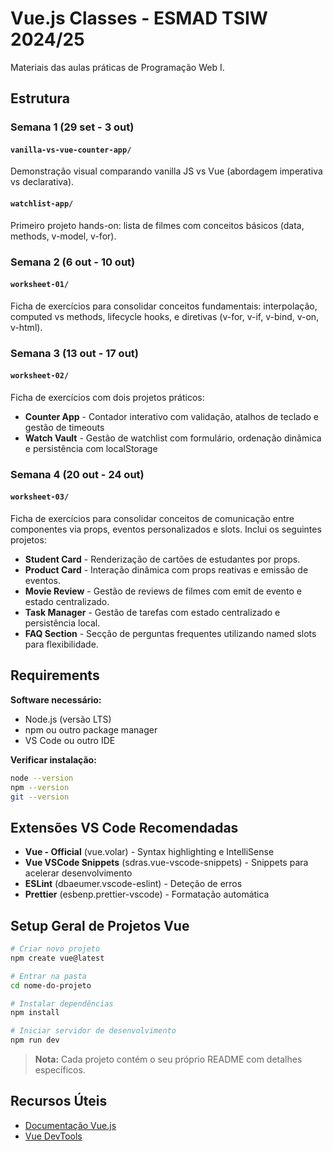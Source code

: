 # Vue.js Classes - ESMAD TSIW 2024/25

Materiais das aulas práticas de Programação Web I.

## Estrutura

### **Semana 1** (29 set - 3 out)

#### `vanilla-vs-vue-counter-app/`

Demonstração visual comparando vanilla JS vs Vue (abordagem imperativa vs declarativa).

#### `watchlist-app/`

Primeiro projeto hands-on: lista de filmes com conceitos básicos (data, methods, v-model, v-for).

### **Semana 2** (6 out - 10 out)

#### `worksheet-01/`

Ficha de exercícios para consolidar conceitos fundamentais: interpolação, computed vs methods, lifecycle hooks, e diretivas (v-for, v-if, v-bind, v-on, v-html).

### **Semana 3** (13 out - 17 out)

#### `worksheet-02/`

Ficha de exercícios com dois projetos práticos:

- **Counter App** - Contador interativo com validação, atalhos de teclado e gestão de timeouts
- **Watch Vault** - Gestão de watchlist com formulário, ordenação dinâmica e persistência com localStorage

### **Semana 4** (20 out - 24 out)

#### `worksheet-03/`

Ficha de exercícios para consolidar conceitos de comunicação entre componentes via props, eventos personalizados e slots. Inclui os seguintes projetos:

- **Student Card** - Renderização de cartões de estudantes por props.
- **Product Card** - Interação dinâmica com props reativas e emissão de eventos.
- **Movie Review** - Gestão de reviews de filmes com emit de evento e estado centralizado.
- **Task Manager** - Gestão de tarefas com estado centralizado e persistência local.
- **FAQ Section** - Secção de perguntas frequentes utilizando named slots para flexibilidade.

## Requirements

**Software necessário:**

- Node.js (versão LTS)
- npm ou outro package manager
- VS Code ou outro IDE

**Verificar instalação:**

```bash
node --version
npm --version
git --version
```

## Extensões VS Code Recomendadas

- **Vue - Official** (vue.volar) - Syntax highlighting e IntelliSense
- **Vue VSCode Snippets** (sdras.vue-vscode-snippets) - Snippets para acelerar desenvolvimento
- **ESLint** (dbaeumer.vscode-eslint) - Deteção de erros
- **Prettier** (esbenp.prettier-vscode) - Formatação automática

## Setup Geral de Projetos Vue

```bash
# Criar novo projeto
npm create vue@latest

# Entrar na pasta
cd nome-do-projeto

# Instalar dependências
npm install

# Iniciar servidor de desenvolvimento
npm run dev
```

> **Nota:** Cada projeto contém o seu próprio README com detalhes específicos.

## Recursos Úteis

- [Documentação Vue.js](https://vuejs.org/)
- [Vue DevTools](https://devtools.vuejs.org/)
